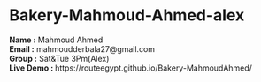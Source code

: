 <h1> Bakery-Mahmoud-Ahmed-alex </h1>
   <div>
        <strong>Name :</strong>
        <span>Mahmoud Ahmed</span>
      </div>
      <div>
        <strong>Email :</strong>
        <span>mahmoudderbala27@gmail.com</span>
      </div>
      <div>
        <strong>Group :</strong>
        <span>Sat&Tue 3Pm(Alex)</span>
      </div>
       <div>
        <strong>Live Demo : </strong>
        <span>https://routeegypt.github.io/Bakery-MahmoudAhmed/</span>
      </div>
